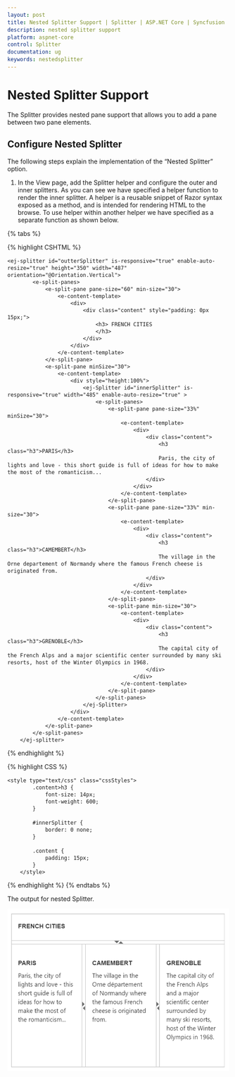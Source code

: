 ```yaml
---
layout: post
title: Nested Splitter Support | Splitter | ASP.NET Core | Syncfusion
description: nested splitter support
platform: aspnet-core
control: Splitter
documentation: ug
keywords: nestedsplitter
---
```


# Nested Splitter Support

The Splitter provides nested pane support that allows you to add a pane between two pane elements.

## Configure Nested Splitter

The following steps explain the implementation of the “Nested Splitter” option.

1. In the View page, add the Splitter helper and configure the outer and inner splitters. As you can see we have specified a helper function to render the inner splitter. A helper is a reusable snippet of Razor syntax exposed as a method, and is intended for rendering HTML to the browse. To use helper within another helper we have specified as a separate function as shown below.

{% tabs %}

{% highlight CSHTML %}

	<ej-splitter id="outterSplitter" is-responsive="true" enable-auto-resize="true" height="350" width="487" orientation="@Orientation.Vertical">
			<e-split-panes>
				<e-split-pane pane-size="60" min-size="30">
					<e-content-template>
						<div>
							<div class="content" style="padding: 0px 15px;">
								<h3> FRENCH CITIES
								</h3>
							</div>
						</div>
					</e-content-template>
				</e-split-pane>
				<e-split-pane minSize="30">
					<e-content-template>
						<div style="height:100%">
							<ej-Splitter id="innerSplitter" is-responsive="true" width="485" enable-auto-resize="true" >
								<e-split-panes>
									<e-split-pane pane-size="33%" minSize="30">
										<e-content-template>
											<div>
												<div class="content">
													<h3 class="h3">PARIS</h3>
													Paris, the city of lights and love - this short guide is full of ideas for how to make the most of the romanticism...
												</div>
											</div> 
										</e-content-template>
									</e-split-pane>
									<e-split-pane pane-size="33%" min-size="30">
										<e-content-template>
											<div>
												<div class="content">
													<h3 class="h3">CAMEMBERT</h3>
													The village in the Orne departement of Normandy where the famous French cheese is originated from.
												</div>
											</div>
										</e-content-template>
									</e-split-pane>
									<e-split-pane min-size="30">
										<e-content-template>
											<div>
												<div class="content">
													<h3 class="h3">GRENOBLE</h3>
													The capital city of the French Alps and a major scientific center surrounded by many ski resorts, host of the Winter Olympics in 1968.
												</div>
											</div>
										</e-content-template>
									</e-split-pane>
								</e-split-panes>
							</ej-Splitter>
						</div>
					</e-content-template>
				</e-split-pane>
			</e-split-panes>
		</ej-splitter>

{% endhighlight %}

{% highlight CSS %}


	<style type="text/css" class="cssStyles">
			.content>h3 {
				font-size: 14px;
				font-weight: 600;
			}

			#innerSplitter {
				border: 0 none;
			}

			.content {
				padding: 15px;
			}
		</style>



{% endhighlight %}
{% endtabs %} 

The output for nested Splitter.



![](Nested-Splitter-Support_images/Nested-Splitter-Support_img1.png)



